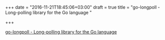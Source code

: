+++
date = "2016-11-21T18:45:06+03:00"
draft = true
title = "go-longpoll - Long-polling library for the Go language "

+++

<p><a href="https://t.co/0oXmNSxeOv">go-longpoll - Long-polling library for the Go language </a></p>
